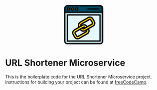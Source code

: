 <p align="center">
<img src="./img/url.png" alt="Url" width="25%"/>
</p>

# URL Shortener Microservice

This is the boilerplate code for the URL Shortener Microservice project. Instructions for building your project can be found at [freeCodeCamp](https://www.freecodecamp.org/learn/back-end-development-and-apis/back-end-development-and-apis-projects/url-shortener-microservice).
